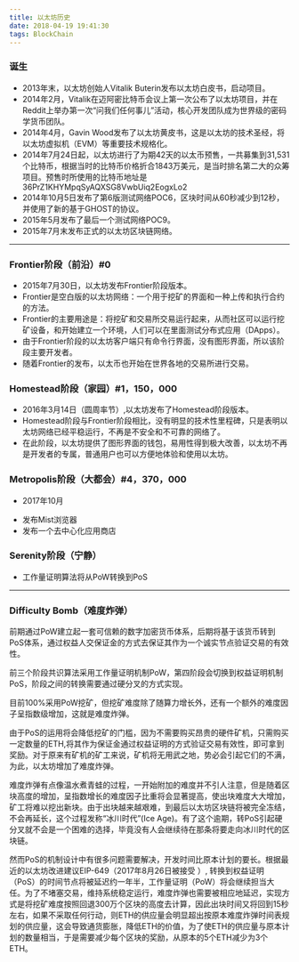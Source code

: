 ```yaml
---
title: 以太坊历史
date: 2018-04-19 19:41:30
tags: BlockChain
---
```


### 诞生

* 2013年末，以太坊创始人Vitalik Buterin发布以太坊白皮书，启动项目。
* 2014年2月，Vitalik在迈阿密比特币会议上第一次公布了以太坊项目，并在Reddit上举办第一次“问我们任何事儿”活动，核心开发团队成为世界级的密码学货币团队。
* 2014年4月，Gavin Wood发布了以太坊黄皮书，这是以太坊的技术圣经，将以太坊虚拟机（EVM）等重要技术规格化。
* 2014年7月24日起，以太坊进行了为期42天的以太币预售，一共募集到31,531个比特币，根据当时的比特币价格折合1843万美元，是当时排名第二大的众筹项目。预售时所使用的比特币地址是36PrZ1KHYMpqSyAQXSG8VwbUiq2EogxLo2
* 2014年10月5日发布了第6版测试网络POC6，区块时间从60秒减少到12秒，并使用了新的基于GHOST的协议。
* 2015年5月发布了最后一个测试网络POC9。
* 2015年7月末发布正式的以太坊区块链网络。

---

### Frontier阶段（前沿）#0
* 2015年7月30日，以太坊发布Frontier阶段版本。
* Frontier是空白版的以太坊网络：一个用于挖矿的界面和一种上传和执行合约的方法。
* Frontier的主要用途是：将挖矿和交易所交易运行起来，从而社区可以运行挖矿设备，和开始建立一个环境，人们可以在里面测试分布式应用（DApps）。
* 由于Frontier阶段的以太坊客户端只有命令行界面，没有图形界面，所以该阶段主要开发者。
* 随着Frontier的发布，以太币也开始在世界各地的交易所进行交易。

### Homestead阶段（家园）#1，150，000
* 2016年3月14日（圆周率节）,以太坊发布了Homestead阶段版本。
* Homestead阶段与Frontier阶段相比，没有明显的技术性里程碑，只是表明以太坊网络已经平稳运行，不再是不安全和不可靠的网络了。
* 在此阶段，以太坊提供了图形界面的钱包，易用性得到极大改善，以太坊不再是开发者的专属，普通用户也可以方便地体验和使用以太坊。

### Metropolis阶段（大都会）#4，370，000

- 2017年10月

* 发布Mist浏览器
* 发布一个去中心化应用商店

### Serenity阶段（宁静）
* 工作量证明算法将从PoW转换到PoS

---

### Difficulty Bomb（难度炸弹）
前期通过PoW建立起一套可信赖的数字加密货币体系，后期将基于该货币转到PoS体系，通过权益人交保证金的方式去保证其作为一个诚实节点验证交易的有效性。

前三个阶段共识算法采用工作量证明机制PoW，第四阶段会切换到权益证明机制PoS，阶段之间的转换需要通过硬分叉的方式实现。

目前100%采用PoW挖矿，但挖矿难度除了随算力增长外，还有一个额外的难度因子呈指数级增加，这就是难度炸弹。

由于PoS的运用将会降低挖矿的门槛，因为不需要购买昂贵的硬件矿机，只需购买一定数量的ETH,将其作为保证金通过权益证明的方式验证交易有效性，即可拿到奖励。对于原来有矿机的矿工来说，矿机将无用武之地，势必会引起它们的不满，为此，以太坊增加了难度炸弹。

难度炸弹有点像温水煮青蛙的过程，一开始附加的难度并不引人注意，但是随着区块高度的增加，呈指数增长的难度因子比重将会显著提高，使出块难度大大增加，矿工将难以挖出新块。由于出块越来越艰难，到最后以太坊区块链将被完全冻结，不会再延长，这个过程发称“冰川时代”(Ice Age)。有了这个逾期，转PoS引起硬分叉就不会是一个困难的选择，毕竟没有人会继续待在那条将要走向冰川时代的区块链。

然而PoS的机制设计中有很多问题需要解决，开发时间比原本计划的要长。根据最近的以太坊改进建议EIP-649（2017年8月26日被接受 ）, 转换到权益证明（PoS）的时间节点将被延迟约一年半，工作量证明（PoW）将会继续担当大任。为了不堵塞交易，维持系统稳定运行，难度炸弹也需要被相应地延迟，实现方式是将挖矿难度按照回退300万个区块的高度去计算，因此出块时间又将回到15秒左右，如果不采取任何行动，则ETH的供应量会明显超出按原本难度炸弹时间表规划的供应量，这会导致通货膨胀，降低ETH的价值，为了使ETH的供应量与原本计划的数量相当，于是需要减少每个区块的奖励，从原本的5个ETH减少为3个ETH。
